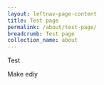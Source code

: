 ```yaml
---
layout: leftnav-page-content
title: Test page
permalink: /about/test-page/
breadcrumb: Test page
collection_name: about
---
```


Test 

Make ediy
